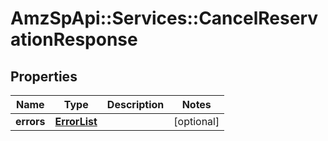 # AmzSpApi::Services::CancelReservationResponse

## Properties
Name | Type | Description | Notes
------------ | ------------- | ------------- | -------------
**errors** | [**ErrorList**](ErrorList.md) |  | [optional] 

